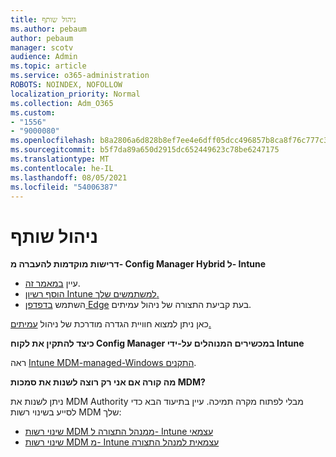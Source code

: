 ```yaml
---
title: ניהול שותף
ms.author: pebaum
author: pebaum
manager: scotv
audience: Admin
ms.topic: article
ms.service: o365-administration
ROBOTS: NOINDEX, NOFOLLOW
localization_priority: Normal
ms.collection: Adm_O365
ms.custom:
- "1556"
- "9000080"
ms.openlocfilehash: b8a2806a6d828b8ef7ee4e6dff05dcc496857b8ca8f76c777c39ff3155809668
ms.sourcegitcommit: b5f7da89a650d2915dc652449623c78be6247175
ms.translationtype: MT
ms.contentlocale: he-IL
ms.lasthandoff: 08/05/2021
ms.locfileid: "54006387"
---
```

# <a name="co-management"></a>ניהול שותף

**דרישות מוקדמות להעברה מ- Config Manager Hybrid ל- Intune**

- עיין [במאמר זה](https://docs.microsoft.com/mem/configmgr/mdm/understand/what-happened-to-hybrid).
- [הוסף רשיון Intune למשתמשים שלך.](https://docs.microsoft.com/mem/intune/fundamentals/licenses-assign)
- השתמש [בדפדפן Edge](https://www.microsoft.com/edge) בעת קביעת התצורה של ניהול עמיתים.

כאן ניתן למצוא חוויית הגדרה מודרכת של ניהול [עמיתים.](https://admin.microsoft.com/AdminPortal/Home?#/modernonboarding/comanagesetupguide)

**כיצד להתקין את לקוח Config Manager במכשירים המנוהלים על-ידי Intune**

ראה [Intune MDM-managed-Windows התקנים](https://docs.microsoft.com/mem/configmgr/core/clients/deploy/deploy-clients-to-windows-computers#bkmk_mdm).

**מה קורה אם אני רק רוצה לשנות את סמכות MDM?**

ניתן לשנות את MDM Authority מבלי לפתוח מקרה תמיכה. עיין בתיעוד הבא כדי לסייע בשינוי רשות MDM שלך:

- [שינוי רשות MDM ממנהל התצורה ל- Intune עצמאי](https://docs.microsoft.com/mem/configmgr/mdm/understand/what-happened-to-hybrid)
- [שינוי רשות MDM מ- Intune עצמאית למנהל התצורה](https://docs.microsoft.com/mem/configmgr/mdm/understand/what-happened-to-hybrid)
